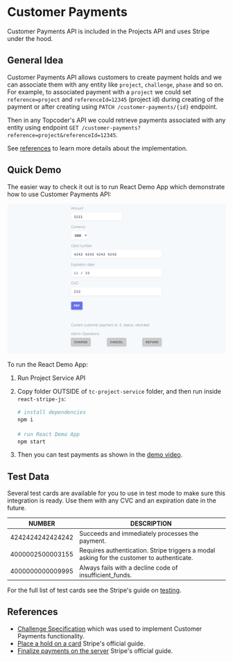 # Customer Payments

Customer Payments API is included in the Projects API and uses Stripe under the hood.

## General Idea

Customer Payments API allows customers to create payment holds and we can associate them with any entity like `project`, `challenge`, `phase` and so on. For example, to associated payment with a `project` we could set `reference=project` and `referenceId=12345` (project id) during creating of the payment or after creating using `PATCH /customer-payments/{id}` endpoint.

Then in any Topcoder's API we could retrieve payments associated with any entity using endpoint `GET /customer-payments?reference=project&referenceId=12345`.

See [references](#references) to learn more details about the implementation.

## Quick Demo

The easier way to check it out is to run React Demo App which demonstrate how to use Customer Payments API:

![react demo app screenshot](./assets/react-demo-app.png)

To run the React Demo App:

1. Run Project Service API
2. Copy folder [](react-stripe-js) OUTSIDE of `tc-project-service` folder, and then run inside `react-stripe-js`:

   ```sh
   # install dependencies
   npm i

   # run React Demo App
   npm start
   ```

3. Then you can test payments as shown in the [demo video](./assets/react-demo-video.mp4).

## Test Data

Several test cards are available for you to use in test mode to make sure this integration is ready. Use them with any CVC and an expiration date in the future.

NUMBER | DESCRIPTION
--|--
4242424242424242 | Succeeds and immediately processes the payment.
4000002500003155 | Requires authentication. Stripe triggers a modal asking for the customer to authenticate.
4000000000009995 | Always fails with a decline code of insufficient_funds.

For the full list of test cards see the Stripe's guide on [testing](https://stripe.com/docs/testing).

## References

- [Challenge Specification](https://www.topcoder.com/challenges/25fa2d11-9f69-4d81-9f67-fb2eb15cec6a?tab=details) which was used to implement Customer Payments functionality.
- [Place a hold on a card](https://stripe.com/docs/payments/capture-later) Stripe's official guide.
- [Finalize payments on the server](https://stripe.com/docs/payments/accept-a-payment-synchronously) Stripe's official guide.